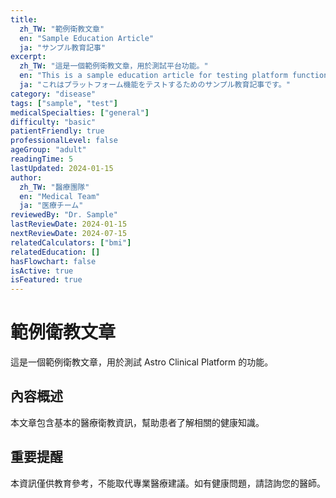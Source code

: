 ```yaml
---
title:
  zh_TW: "範例衛教文章"
  en: "Sample Education Article"
  ja: "サンプル教育記事"
excerpt:
  zh_TW: "這是一個範例衛教文章，用於測試平台功能。"
  en: "This is a sample education article for testing platform functionality."
  ja: "これはプラットフォーム機能をテストするためのサンプル教育記事です。"
category: "disease"
tags: ["sample", "test"]
medicalSpecialties: ["general"]
difficulty: "basic"
patientFriendly: true
professionalLevel: false
ageGroup: "adult"
readingTime: 5
lastUpdated: 2024-01-15
author:
  zh_TW: "醫療團隊"
  en: "Medical Team"
  ja: "医療チーム"
reviewedBy: "Dr. Sample"
lastReviewDate: 2024-01-15
nextReviewDate: 2024-07-15
relatedCalculators: ["bmi"]
relatedEducation: []
hasFlowchart: false
isActive: true
isFeatured: true
---
```


# 範例衛教文章

這是一個範例衛教文章，用於測試 Astro Clinical Platform 的功能。

## 內容概述

本文章包含基本的醫療衛教資訊，幫助患者了解相關的健康知識。

## 重要提醒

本資訊僅供教育參考，不能取代專業醫療建議。如有健康問題，請諮詢您的醫師。